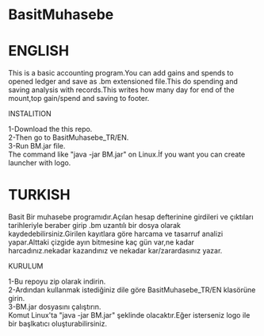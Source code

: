 # BasitMuhasebe
# ENGLISH

This is a basic accounting program.You can add gains and spends to opened ledger and save as .bm extensioned file.This do spending and saving analysis with records.This writes how many day for end of the mount,top gain/spend and saving to footer. 


INSTALITION

1-Download the this repo.       
2-Then go to BasitMuhasebe_TR/EN.           
3-Run BM.jar file.         
  The command like "java -jar BM.jar" on Linux.İf you want you can create launcher with logo.


# TURKISH

Basit Bir muhasebe programıdır.Açılan hesap defterinine girdileri ve çıktıları tarihleriyle beraber girip .bm uzantılı bir dosya olarak kaydedebilirsiniz.Girilen kayıtlara göre harcama ve tasarruf analizi yapar.Alttaki çizgide ayın bitmesine kaç gün var,ne kadar harcadınız.nekadar kazandınız ve nekadar kar/zarardasınız yazar.

KURULUM

1-Bu repoyu zip olarak indirin.        
2-Ardından kullanmak istediğiniz dile göre BasitMuhasebe_TR/EN klasörüne girin.       
3-BM.jar dosyasını çalıştırın.      
  Komut Linux'ta "java -jar BM.jar" şeklinde olacaktır.Eğer isterseniz logo ile bir başlkatıcı oluşturabilirsiniz.        
